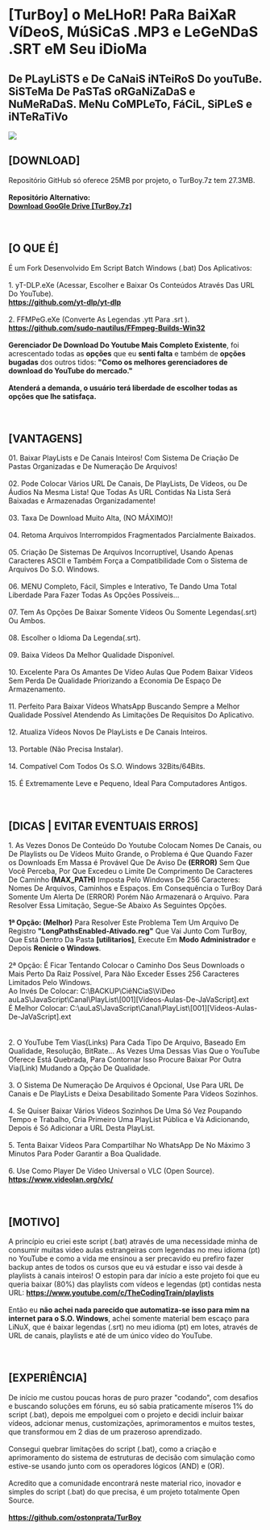 # [TurBoy] o MeLHoR! PaRa BaiXaR VíDeoS, MúSiCaS .MP3 e LeGeNDaS .SRT eM Seu iDioMa
<h2>De PLayLiSTS e De CaNaiS iNTeiRoS Do youTuBe. SiSTeMa De PaSTaS oRGaNiZaDaS e NuMeRaDaS. MeNu CoMPLeTo, FáCiL, SiPLeS e iNTeRaTiVo</h2>
<img src="https://github.com/ostonprata/TurBoy/blob/main/TurBoy_1280x720.jpg">
<h2>[DOWNLOAD]</h2>
Repositório GitHub só oferece 25MB por projeto, o TurBoy.7z tem 27.3MB.
</br>
</br>
<b>Repositório Alternativo:</b>
</br>
<a href="https://drive.google.com/file/d/12BLgtgOA5dEW8e3YWjlPA5nXjOj2ntRp" target="_blank"><b>Download GooGle Drive [TurBoy.7z]</b></a>
</br>
</br>
</br>
<h2>[O QUE É]</h2>
É um Fork Desenvolvido Em Script Batch Windows (.bat) Dos Aplicativos:
</br>
</br>
1. yT-DLP.eXe (Acessar, Escolher e Baixar Os Conteúdos Através Das URL Do YouTube).
</br>
<a href="https://github.com/yt-dlp/yt-dlp" target="_blank"><b>https://github.com/yt-dlp/yt-dlp</b></a>
</br>
</br>
2. FFMPeG.eXe (Converte As Legendas .ytt Para .srt ).
</br>
<a href="https://github.com/sudo-nautilus/FFmpeg-Builds-Win32" target="_blank"><b>https://github.com/sudo-nautilus/FFmpeg-Builds-Win32</b></a>
</br>
</br>
<b>Gerenciador De Download Do Youtube Mais Completo Existente</b>, foi acrescentado todas as <b>opções</b> que eu <b>senti falta</b> e também de <b>opções bugadas</b> dos outros tidos: <b>"Como os melhores gerenciadores de download do YouTube do mercado."</b>
</br>
</br>
<b>Atenderá a demanda, o usuário terá liberdade de escolher todas as opções que lhe satisfaça.</b>
</br>
</br>
</br>
<h2>[VANTAGENS]</h2>
01. Baixar PlayLists e De Canais Inteiros! Com Sistema De Criação De Pastas Organizadas e De Numeração De Arquivos!
</br>
</br>
02. Pode Colocar Vários URL De Canais, De PlayLists, De Vídeos, ou De Áudios Na Mesma Lista! Que Todas As URL Contidas Na Lista Será Baixadas e Armazenadas Organizadamente!
</br>
</br>
03. Taxa De Download Muito Alta, (NO MÁXIMO)!
</br>
</br>
04. Retoma Arquivos Interrompidos Fragmentados Parcialmente Baixados.
</br>
</br>
05. Criação De Sistemas De Arquivos Incorruptível, Usando Apenas Caracteres ASCII e Também Força a Compatibilidade Com o Sistema de Arquivos Do S.O. Windows.
</br>
</br>
06. MENU Completo, Fácil, Simples e Interativo, Te Dando Uma Total Liberdade Para Fazer Todas As Opções Possíveis...
</br>
</br>
07. Tem As Opções De Baixar Somente Vídeos Ou Somente Legendas(.srt) Ou Ambos.
</br>
</br>
08. Escolher o Idioma Da Legenda(.srt).
</br>
</br>
09. Baixa Vídeos Da Melhor Qualidade Disponível.
</br>
</br>
10. Excelente Para Os Amantes De Vídeo Aulas Que Podem Baixar Vídeos Sem Perda De Qualidade Priorizando a Economia De Espaço De Armazenamento.
</br>
</br>
11. Perfeito Para Baixar Vídeos WhatsApp Buscando Sempre a Melhor Qualidade Possível Atendendo As Limitações De Requisitos Do Aplicativo.
</br>
</br>
12. Atualiza Vídeos Novos De PlayLists e De Canais Inteiros.
</br>
</br>
13. Portable (Não Precisa Instalar).
</br>
</br>
14. Compatível Com Todos Os S.O. Windows 32Bits/64Bits.
</br>
</br>
15. É Extremamente Leve e Pequeno, Ideal Para Computadores Antigos.
</br>
</br>
</br>
<h2>[DICAS | EVITAR EVENTUAIS ERROS]</h2>
1. As Vezes Donos De Conteúdo Do Youtube Colocam Nomes De Canais, ou De Playlists ou De Vídeos Muito Grande, o Problema é Que Quando Fazer os Downloads Em Massa é Provável Que De Aviso De <b>(ERROR)</b> Sem Que Você Perceba, Por Que Excedeu o Limite De Comprimento De Caracteres De Caminho <b>(MAX_PATH)</b> Imposta Pelo Windows De 256 Caracteres: Nomes De Arquivos, Caminhos e Espaços. Em Consequência o TurBoy Dará Somente Um Alerta De (ERROR) Porém Não Armazenará o Arquivo. Para Resolver Essa Limitação, Segue-Se Abaixo As Seguintes Opções.
</br>
</br>
<b>1ª Opção: (Melhor)</b> Para Resolver Este Problema Tem Um Arquivo De Registro <b>"LongPathsEnabled-Ativado.reg"</b> Que Vai Junto Com TurBoy, Que Está Dentro Da Pasta <b>[utilitarios]</b>, Execute Em <b>Modo Administrador</b> e Depois <b>Renicie o Windows</b>.
</br>
</br>
2ª Opção: É Ficar Tentando Colocar o Caminho Dos Seus Downloads o Mais Perto Da Raiz Possível, Para Não Exceder Esses 256 Caracteres Limitados Pelo Windows.
</br>
Ao Invés De Colocar: C:\BACKUP\CiêNCiaS\VíDeo auLaS\JavaScript\Canal\PlayList\[001][Vídeos-Aulas-De-JaVaScript].ext
</br>
É Melhor Colocar: C:\auLaS\JavaScript\Canal\PlayList\[001][Vídeos-Aulas-De-JaVaScript].ext
</br>
</br>
</br>
2. O YouTube Tem Vias(Links) Para Cada Tipo De Arquivo, Baseado Em Qualidade, Resolução, BitRate... As Vezes Uma Dessas Vias Que o YouTube Oferece Está Quebrada, Para Contornar Isso Procure Baixar Por Outra Via(Link) Mudando a Opção De Qualidade.
</br>
</br>
3. O Sistema De Numeração De Arquivos é Opcional, Use Para URL De Canais e De PlayLists e Deixa Desabilitado Somente Para Vídeos Sozinhos.
</br>
</br>
4. Se Quiser Baixar Vários Vídeos Sozinhos De Uma Só Vez Poupando Tempo e Trabalho, Cria Primeiro Uma PlayList Pública e Vá Adicionando, Depois é Só Adicionar a URL Desta PlayList.
</br>
</br>
5. Tenta Baixar Vídeos Para Compartilhar No WhatsApp De No Máximo 3 Minutos Para Poder Garantir a Boa Qualidade.
</br>
</br>
6. Use Como Player De Vídeo Universal o VLC (Open Source).
</br>
<a href="https://www.videolan.org/vlc/" target="_blank"><b>https://www.videolan.org/vlc/</b></a>
</br>
</br>
</br>
<h2>[MOTIVO]</h2>
A princípio eu criei este script (.bat) através de uma necessidade minha de consumir muitas video aulas estrangeiras com legendas no meu idioma (pt) no YouTube e como a vida me ensinou a ser precavido eu prefiro fazer backup antes de todos os cursos que eu vá estudar e isso vai desde à playlists à canais inteiros! O estopin para dar início a este projeto foi que eu queria baixar (80%) das playlists com vídeos e legendas (pt) contidas nesta URL: <a href="https://www.youtube.com/c/TheCodingTrain/playlists" target="_blank"><b>https://www.youtube.com/c/TheCodingTrain/playlists</b></a>
</br>
</br>
Então eu <b>não achei nada parecido que automatiza-se isso para mim na internet para o S.O. Windows</b>, achei somente material bem escaço para LiNuX, que é baixar legendas (.srt) no meu idioma (pt) em lotes, através de URL de canais, playlists e até de um único vídeo do YouTube.
</br>
</br>
</br>
<h2>[EXPERIÊNCIA]</h2>
De início me custou poucas horas de puro prazer "codando", com desafios e buscando soluções em fóruns, eu só sabia praticamente míseros 1% do script (.bat), depois me empolguei com o projeto e decidi incluir baixar vídeos, adcionar menus, customizações, aprimoramentos e muitos testes, que transformou em 2 dias de um prazeroso aprendizado.
</br>
</br>
Consegui quebrar limitações do script (.bat), como a criação e aprimoramento do sistema de estruturas de decisão com simulação como estive-se usando junto com os operadores lógicos (AND) e (OR).
</br>
</br>
Acredito que a comunidade encontrará neste material rico, inovador e simples do script (.bat) do que precisa, é um projeto totalmente Open Source.
</br>
</br>
<a href="https://github.com/ostonprata/TurBoc" target="_blank"><b>https://github.com/ostonprata/TurBoy</b></a>
